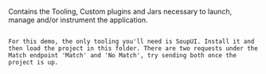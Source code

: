 Contains the Tooling, Custom plugins and Jars necessary to launch, manage and/or instrument the application.

~~~

For this demo, the only tooling you'll need is SoupUI. Install it and then load the project in this folder. There are two requests under the Match endpoint 'Match' and 'No Match', try sending both once the project is up.
